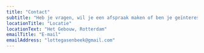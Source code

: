 ```yaml
---
title: "Contact"
subtitle: "Heb je vragen, wil je een afspraak maken of ben je geïnteresseerd in een samenwerking? Neem gerust contact met me op via onderstaand formulier of stuur direct een e-mail. Ik neem zo snel mogelijk contact met je op."
locationTitle: "Locatie"
locationText: "Het Gebouw, Rotterdam"
emailTitle: "E-mail"
emailAddress: "lottegasenbeek@gmail.com"
---
```

